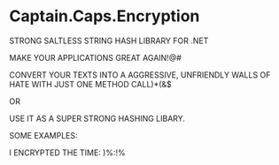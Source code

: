 # Captain.Caps.Encryption
STRONG SALTLESS STRING HASH LIBRARY FOR .NET

MAKE YOUR APPLICATIONS GREAT AGAIN!@#

CONVERT YOUR TEXTS INTO A AGGRESSIVE, UNFRIENDLY WALLS OF HATE WITH JUST ONE METHOD CALL)*(&$

OR

USE IT AS A SUPER STRONG HASHING LIBARY. 

SOME EXAMPLES: 

I ENCRYPTED THE TIME: )%:!%
